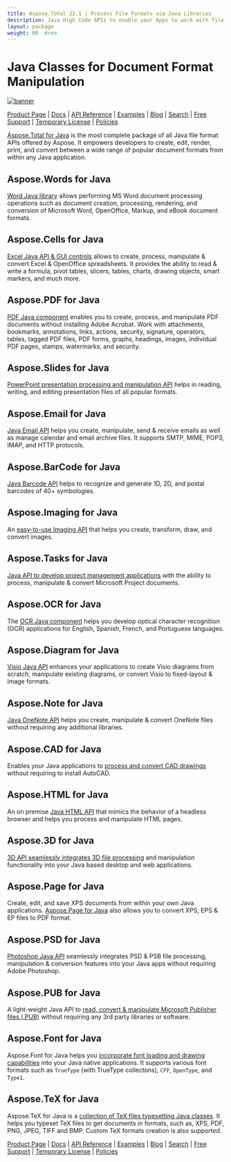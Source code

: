 ```yaml
---
title: Aspose.Total 22.1 | Process File Formats via Java Libraries 
description: Java High Code APIs to enable your Apps to work with file formats of Microsoft Word, Excel, PowerPoint, Outlook, OneNote, 3D, CAD, PDF, GIS, Email, HTML, etc.
layout: package
weight: 00	#rem
---
```


# Java Classes for Document Format Manipulation

[![banner](../aspose_total-for-java-banner.png)](./)

[Product Page](https://products.aspose.com/total/java/) | [Docs](https://docs.aspose.com/total/java/) | [API Reference](https://apireference.aspose.com/) | [Examples](http://aspose.github.io) | [Blog](https://blog.aspose.com/category/total/) | [Search](https://search.aspose.com/) | [Free Support](https://forum.aspose.com/) | [Temporary License](https://purchase.aspose.com/temporary-license) | [Policies](https://purchase.aspose.com/policies)

[Aspose.Total for Java](https://docs.aspose.com/total/java/) is the most complete package of all Java file format APIs offered by Aspose. It empowers developers to create, edit, render, print, and convert between a wide range of popular document formats from within any Java application.

## Aspose.Words for Java

[Word Java library](https://products.aspose.com/words/java/) allows performing MS Word document processing operations such as document creation, processing, rendering, and conversion of Microsoft Word, OpenOffice, Markup, and eBook document formats.

## Aspose.Cells for Java

[Excel Java API & GUI controls](https://products.aspose.com/cells/java/) allows to create, process, manipulate & convert Excel & OpenOffice spreadsheets. It provides the ability to read & write a formula, pivot tables, slicers, tables, charts, drawing objects, smart markers, and much more.

## Aspose.PDF for Java

[PDF Java component](https://products.aspose.com/pdf/java/) enables you to create, process, and manipulate PDF documents without installing Adobe Acrobat. Work with attachments, bookmarks, annotations, links, actions, security, signature, operators, tables, tagged PDF files, PDF forms, graphs, headings, images, individual PDF pages, stamps, watermarks, and security.

## Aspose.Slides for Java

[PowerPoint presentation processing and manipulation API](https://products.aspose.com/slides/java/) helps in reading, writing, and editing presentation files of all popular formats.

## Aspose.Email for Java

[Java Email API](https://products.aspose.com/email/java/) helps you create, manipulate, send & receive emails as well as manage calendar and email archive files. It supports SMTP, MIME, POP3, IMAP, and HTTP protocols.

## Aspose.BarCode for Java

[Java Barcode API](https://products.aspose.com/barcode/java/) helps to recognize and generate 1D, 2D, and postal barcodes of 40+ symbologies.

## Aspose.Imaging for Java

An [easy-to-use Imaging API](https://products.aspose.com/imaging/java/) that helps you create, transform, draw, and convert images.

## Aspose.Tasks for Java

[Java API to develop project management applications](https://products.aspose.com/tasks/java/) with the ability to process, manipulate & convert Microsoft Project documents.

## Aspose.OCR for Java

The [OCR Java component](https://products.aspose.com/ocr/java/) helps you develop optical character recognition (OCR) applications for English, Spanish, French, and Portuguese languages.

## Aspose.Diagram for Java

[Visio Java API](https://products.aspose.com/diagram/java/) enhances your applications to create Visio diagrams from scratch, manipulate existing diagrams, or convert Visio to fixed-layout & image formats.

## Aspose.Note for Java

[Java OneNote API](https://products.aspose.com/note/java/) helps you create, manipulate & convert OneNote files without requiring any additional libraries.

## Aspose.CAD for Java

Enables your Java applications to [process and convert CAD drawings](https://products.aspose.com/cad/java/) without requiring to install AutoCAD.

## Aspose.HTML for Java

An on premise [Java HTML API](https://products.aspose.com/html/java/) that mimics the behavior of a headless browser and helps you process and manipulate HTML pages.

## Aspose.3D for Java

[3D API seamlessly integrates 3D file processing](https://products.aspose.com/3d/java/) and manipulation functionality into your Java based desktop and web applications.

## Aspose.Page for Java

Create, edit, and save XPS documents from within your own Java applications. [Aspose.Page for Java](https://products.aspose.com/page/java/) also allows you to convert XPS, EPS & EP files to PDF format.

## Aspose.PSD for Java

[Photoshop Java API](https://products.aspose.com/psd/java/) seamlessly integrates PSD & PSB file processing, manipulation & conversion features into your Java apps without requiring Adobe Photoshop.

## Aspose.PUB for Java

A light-weight Java API to [read, convert & manipulate Microsoft Publisher files (.PUB)](https://products.aspose.com/pub/java/) without requiring any 3rd party libraries or software.

## Aspose.Font for Java

Aspose.Font for Java helps you [incorporate font loading and drawing capabilities](https://products.aspose.com/font/java/) into your Java native applications. It supports various font formats such as `TrueType` (with TrueType collectons), `CFF`, `OpenType`, and `Type1`.

## Aspose.TeX for Java

Aspose.TeX for Java is a [collection of TeX files typesetting Java classes](https://products.aspose.com/tex/java/). It helps you typeset TeX files to get documents in formats, such as, XPS, PDF, PNG, JPEG, TIFF and BMP. Custom TeX formats creation is also supported.

[Product Page](https://products.aspose.com/total/java/) | [Docs](https://docs.aspose.com/total/java/) | [API Reference](https://apireference.aspose.com/) | [Examples](http://aspose.github.io) | [Blog](https://blog.aspose.com/category/total/) | [Search](https://search.aspose.com/) | [Free Support](https://forum.aspose.com/) | [Temporary License](https://purchase.aspose.com/temporary-license) | [Policies](https://purchase.aspose.com/policies)
